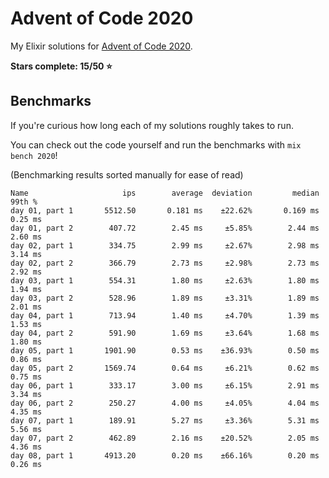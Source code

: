 # Advent of Code 2020

My Elixir solutions for [Advent of Code 2020](https://adventofcode.com/2020).

**Stars complete: 15/50 :star:**

## Benchmarks

If you're curious how long each of my solutions roughly takes to run.

You can check out the code yourself and run the benchmarks with `mix bench 2020`!

(Benchmarking results sorted manually for ease of read)

```
Name                     ips        average  deviation         median         99th %
day 01, part 1       5512.50       0.181 ms    ±22.62%       0.169 ms        0.25 ms
day 01, part 2        407.72        2.45 ms     ±5.85%        2.44 ms        2.60 ms
day 02, part 1        334.75        2.99 ms     ±2.67%        2.98 ms        3.14 ms
day 02, part 2        366.79        2.73 ms     ±2.98%        2.73 ms        2.92 ms
day 03, part 1        554.31        1.80 ms     ±2.63%        1.80 ms        1.94 ms
day 03, part 2        528.96        1.89 ms     ±3.31%        1.89 ms        2.01 ms
day 04, part 1        713.94        1.40 ms     ±4.70%        1.39 ms        1.53 ms
day 04, part 2        591.90        1.69 ms     ±3.64%        1.68 ms        1.80 ms
day 05, part 1       1901.90        0.53 ms    ±36.93%        0.50 ms        0.86 ms
day 05, part 2       1569.74        0.64 ms     ±6.21%        0.62 ms        0.75 ms
day 06, part 1        333.17        3.00 ms     ±6.15%        2.91 ms        3.34 ms
day 06, part 2        250.27        4.00 ms     ±4.05%        4.04 ms        4.35 ms
day 07, part 1        189.91        5.27 ms     ±3.36%        5.31 ms        5.56 ms
day 07, part 2        462.89        2.16 ms    ±20.52%        2.05 ms        4.36 ms
day 08, part 1       4913.20        0.20 ms    ±66.16%        0.20 ms        0.26 ms
```
